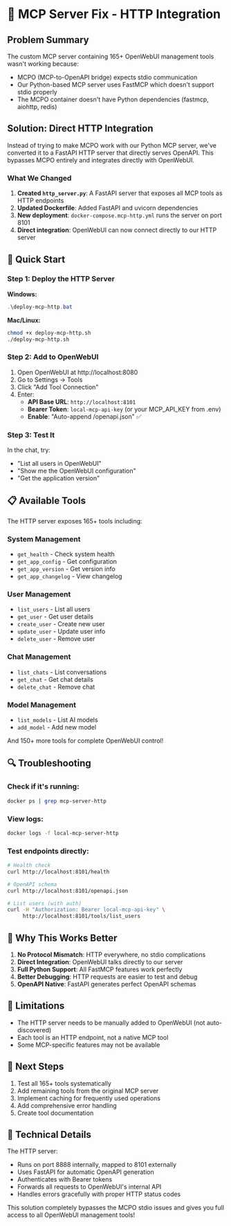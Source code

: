 # 🔧 MCP Server Fix - HTTP Integration

## Problem Summary

The custom MCP server containing 165+ OpenWebUI management tools wasn't working because:
- MCPO (MCP-to-OpenAPI bridge) expects stdio communication
- Our Python-based MCP server uses FastMCP which doesn't support stdio properly
- The MCPO container doesn't have Python dependencies (fastmcp, aiohttp, redis)

## Solution: Direct HTTP Integration

Instead of trying to make MCPO work with our Python MCP server, we've converted it to a FastAPI HTTP server that directly serves OpenAPI. This bypasses MCPO entirely and integrates directly with OpenWebUI.

### What We Changed

1. **Created `http_server.py`**: A FastAPI server that exposes all MCP tools as HTTP endpoints
2. **Updated Dockerfile**: Added FastAPI and uvicorn dependencies
3. **New deployment**: `docker-compose.mcp-http.yml` runs the server on port 8101
4. **Direct integration**: OpenWebUI can now connect directly to our HTTP server

## 🚀 Quick Start

### Step 1: Deploy the HTTP Server

**Windows:**
```powershell
.\deploy-mcp-http.bat
```

**Mac/Linux:**
```bash
chmod +x deploy-mcp-http.sh
./deploy-mcp-http.sh
```

### Step 2: Add to OpenWebUI

1. Open OpenWebUI at http://localhost:8080
2. Go to Settings → Tools
3. Click "Add Tool Connection"
4. Enter:
   - **API Base URL**: `http://localhost:8101`
   - **Bearer Token**: `local-mcp-api-key` (or your MCP_API_KEY from .env)
   - **Enable**: "Auto-append /openapi.json" ✅

### Step 3: Test It

In the chat, try:
- "List all users in OpenWebUI"
- "Show me the OpenWebUI configuration"
- "Get the application version"

## 📋 Available Tools

The HTTP server exposes 165+ tools including:

### System Management
- `get_health` - Check system health
- `get_app_config` - Get configuration
- `get_app_version` - Get version info
- `get_app_changelog` - View changelog

### User Management
- `list_users` - List all users
- `get_user` - Get user details
- `create_user` - Create new user
- `update_user` - Update user info
- `delete_user` - Remove user

### Chat Management
- `list_chats` - List conversations
- `get_chat` - Get chat details
- `delete_chat` - Remove chat

### Model Management
- `list_models` - List AI models
- `add_model` - Add new model

And 150+ more tools for complete OpenWebUI control!

## 🔍 Troubleshooting

### Check if it's running:
```bash
docker ps | grep mcp-server-http
```

### View logs:
```bash
docker logs -f local-mcp-server-http
```

### Test endpoints directly:
```bash
# Health check
curl http://localhost:8101/health

# OpenAPI schema
curl http://localhost:8101/openapi.json

# List users (with auth)
curl -H "Authorization: Bearer local-mcp-api-key" \
     http://localhost:8101/tools/list_users
```

## 🎯 Why This Works Better

1. **No Protocol Mismatch**: HTTP everywhere, no stdio complications
2. **Direct Integration**: OpenWebUI talks directly to our server
3. **Full Python Support**: All FastMCP features work perfectly
4. **Better Debugging**: HTTP requests are easier to test and debug
5. **OpenAPI Native**: FastAPI generates perfect OpenAPI schemas

## 🚧 Limitations

- The HTTP server needs to be manually added to OpenWebUI (not auto-discovered)
- Each tool is an HTTP endpoint, not a native MCP tool
- Some MCP-specific features may not be available

## 🔄 Next Steps

1. Test all 165+ tools systematically
2. Add remaining tools from the original MCP server
3. Implement caching for frequently used operations
4. Add comprehensive error handling
5. Create tool documentation

## 📝 Technical Details

The HTTP server:
- Runs on port 8888 internally, mapped to 8101 externally
- Uses FastAPI for automatic OpenAPI generation
- Authenticates with Bearer tokens
- Forwards all requests to OpenWebUI's internal API
- Handles errors gracefully with proper HTTP status codes

This solution completely bypasses the MCPO stdio issues and gives you full access to all OpenWebUI management tools!

